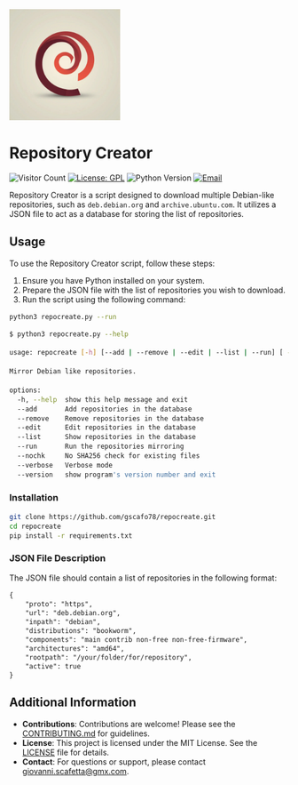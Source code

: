 <img src="https://github.com/gscafo78/repocreate/blob/main/img/RepositoryCreator.jpeg" alt="Repository Creator Logo" width="200" height="200">

Repository Creator
====
![Visitor Count](https://visitor-badge.laobi.icu/badge?page_id=gscafo78.repocreate)
[![License: GPL](https://img.shields.io/badge/License-GPL-blue.svg)](https://github.com/gscafo78/repocreate/blob/main/LICENSE)
![Python Version](https://img.shields.io/badge/Python-3.11.2-blue)
[![Email](https://img.shields.io/badge/Email-giovanni.scafetta@gmx.com-blue)](mailto:giovanni.scafetta@gmx.com)


Repository Creator is a script designed to download multiple Debian-like repositories, such as `deb.debian.org` and `archive.ubuntu.com`. It utilizes a JSON file to act as a database for storing the list of repositories.

## Usage

To use the Repository Creator script, follow these steps:

1. Ensure you have Python installed on your system.
2. Prepare the JSON file with the list of repositories you wish to download.
3. Run the script using the following command:
```bash
python3 repocreate.py --run
```

```bash
$ python3 repocreate.py --help

usage: repocreate [-h] [--add | --remove | --edit | --list | --run] [ -- nochk] [--verbose] [--version]

Mirror Debian like repositories.

options:
  -h, --help  show this help message and exit
  --add       Add repositories in the database
  --remove    Remove repositories in the database
  --edit      Edit repositories in the database
  --list      Show repositories in the database
  --run       Run the repositories mirroring
  --nochk     No SHA256 check for existing files
  --verbose   Verbose mode
  --version   show program's version number and exit

```


### Installation

```bash
git clone https://github.com/gscafo78/repocreate.git
cd repocreate
pip install -r requirements.txt
```

### JSON File Description

The JSON file should contain a list of repositories in the following format:

```
{
    "proto": "https",
    "url": "deb.debian.org",
    "inpath": "debian",
    "distributions": "bookworm",
    "components": "main contrib non-free non-free-firmware",
    "architectures": "amd64",
    "rootpath": "/your/folder/for/repository",
    "active": true
}
```


## Additional Information

- **Contributions**: Contributions are welcome! Please see the [CONTRIBUTING.md](CONTRIBUTING.md) for guidelines.
- **License**: This project is licensed under the MIT License. See the [LICENSE](LICENSE) file for details.
- **Contact**: For questions or support, please contact [giovanni.scafetta@gmx.com](mailto:giovanni.scafetta@gmx.com).